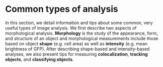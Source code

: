 # Common types of analysis

In this section,  we detail information and tips about some common, very useful types of image analysis. We first describe two aspects of morphological analysis. **Morphology** is the study of the appearance, form, and structure of an object and morphological measurements include those based on object **shape** (e.g. cell area) as well as **intensity** (e.g. mean brightness of GFP). After describing shape-based and intensity-based analyses, we also present tips for measuring **colocalization**, **tracking objects**, and **classifying objects**.
